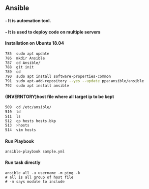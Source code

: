## Ansible 
####  - It is automation tool.
####  - It is used to deploy code on multiple servers

#### Installation on Ubuntu 18.04
```bash
785	 sudo apt update 
786	 mkdir Ansible
787	 cd Ansible/
788	 git init
789	 cd
790	 sudo apt install software-properties-common
791	 sudo apt-add-repository --yes --update ppa:ansible/ansible
792	 sudo apt install ansible
```
#### (INVERNTORY)host file where all target ip to be kept
```bash
509	 cd /etc/ansible/
510	 ld
511	 ls
512	 cp hosts hosts.bkp
513	 >hosts
514	 vim hosts
```
#### Run Playbook
```
ansible-playbook sample.yml
```
#### Run task directly
```
ansible all -u username -m ping -k
# all is all group of host file
# -m says module to include
```
